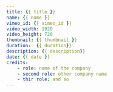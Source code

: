```yaml
---
title: {{ title }}
name: {{ name }}
vimeo_id: {{ vimeo_id }}
video_width: 1920
video_height: 720
thumbnail: {{ thumbnail }}
duration:  {{ duration}}
description: {{ description}}
date: {{ date }}
credits:
	- role: name of the company
	- second role: other company name
	- thir role: and so
---
```

